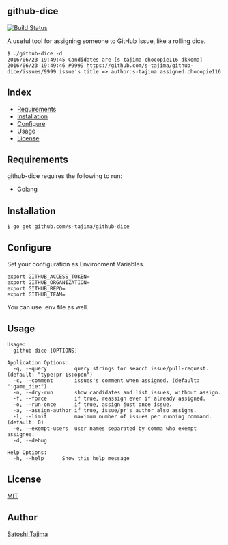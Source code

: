 github-dice
---
[![Build Status](https://travis-ci.org/s-tajima/github-dice.svg?branch=master)](https://travis-ci.org/s-tajima/github-dice)

A useful tool for assigning someone to GitHub Issue, like a rolling dice.


```
$ ./github-dice -d
2016/06/23 19:49:45 Candidates are [s-tajima chocopie116 dkkoma]
2016/06/23 19:49:46 #9999 https://github.com/s-tajima/github-dice/issues/9999 issue's title => author:s-tajima assigned:chocopie116
```

## Index

* [Requirements](#requirements)
* [Installation](#installation)
* [Configure](#configure)
* [Usage](#usage)       
* [License](#license)    

## Requirements

github-dice requires the following to run:

* Golang

## Installation

```
$ go get github.com/s-tajima/github-dice
```

## Configure

Set your configuration as Environment Variables.
```
export GITHUB_ACCESS_TOKEN=
export GITHUB_ORGANIZATION=
export GITHUB_REPO=
export GITHUB_TEAM=
```
You can use .env file as well.


## Usage

```
Usage:
  github-dice [OPTIONS]

Application Options:
  -q, --query         query strings for search issue/pull-request. (default: "type:pr is:open")
  -c, --comment       issues's comment when assigned. (default: ":game_die:")
  -n, --dry-run       show candidates and list issues, without assign.
  -f, --force         if true, reassign even if already assigned.
  -o, --run-once      if true, assign just once issue.
  -a, --assign-author if true, issue/pr's author also assigns.
  -l, --limit         maximum number of issues per running command. (default: 0)
  -e, --exempt-users  user names separated by comma who exempt assignee.
  -d, --debug

Help Options:
  -h, --help      Show this help message
```

## License

[MIT](./LICENSE)

## Author

[Satoshi Tajima](https://github.com/s-tajima)
